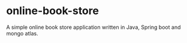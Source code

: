 # online-book-store
A simple online book store application written in Java, Spring boot and mongo atlas.
